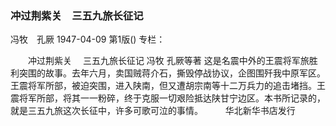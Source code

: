 ### 冲过荆紫关　三五九旅长征记
冯牧　孔厥
1947-04-09
第1版()
专栏：

　　冲过荆紫关
  　三五九旅长征记
    冯牧  孔厥等著
    这是名震中外的王震将军旅胜利突围的故事。去年六月，卖国贼蒋介石，撕毁停战协议，企图围歼我中原军区。王震将军所部，被迫突围，进入陕南，但又遭胡宗南等十二万兵力的追击堵挡。王震将军所部，将其一一粉碎，终于克服一切艰险抵达陕甘宁边区。本书所记录的，就是三五九旅这次长征中，许多可歌可泣的事情。
　　  华北新华书店发行

